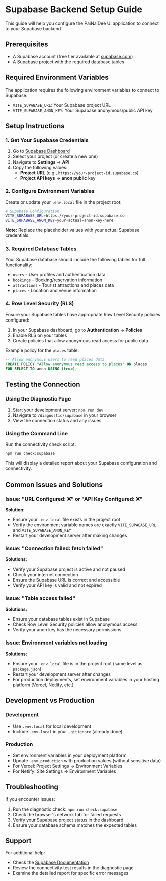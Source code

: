 # Supabase Backend Setup Guide

This guide will help you configure the PaiNaiDee UI application to connect to your Supabase backend.

## Prerequisites

- A Supabase account (free tier available at [supabase.com](https://supabase.com))
- A Supabase project with the required database tables

## Required Environment Variables

The application requires the following environment variables to connect to Supabase:

- `VITE_SUPABASE_URL`: Your Supabase project URL
- `VITE_SUPABASE_ANON_KEY`: Your Supabase anonymous/public API key

## Setup Instructions

### 1. Get Your Supabase Credentials

1. Go to [Supabase Dashboard](https://supabase.com/dashboard)
2. Select your project (or create a new one)
3. Navigate to **Settings** → **API**
4. Copy the following values:
   - **Project URL** (e.g., `https://your-project-id.supabase.co`)
   - **Project API keys** → **anon public** key

### 2. Configure Environment Variables

Create or update your `.env.local` file in the project root:

```bash
# Supabase Configuration
VITE_SUPABASE_URL=https://your-project-id.supabase.co
VITE_SUPABASE_ANON_KEY=your-actual-anon-key-here
```

**Note:** Replace the placeholder values with your actual Supabase credentials.

### 3. Required Database Tables

Your Supabase database should include the following tables for full functionality:

- `users` - User profiles and authentication data
- `bookings` - Booking/reservation information
- `attractions` - Tourist attractions and places data
- `places` - Location and venue information

### 4. Row Level Security (RLS)

Ensure your Supabase tables have appropriate Row Level Security policies configured:

1. In your Supabase dashboard, go to **Authentication** → **Policies**
2. Enable RLS on your tables
3. Create policies that allow anonymous read access for public data

Example policy for the `places` table:
```sql
-- Allow anonymous users to read places data
CREATE POLICY "Allow anonymous read access to places" ON places
FOR SELECT TO anon USING (true);
```

## Testing the Connection

### Using the Diagnostic Page

1. Start your development server: `npm run dev`
2. Navigate to `/diagnostic/supabase` in your browser
3. View the connection status and any issues

### Using the Command Line

Run the connectivity check script:

```bash
npm run check:supabase
```

This will display a detailed report about your Supabase configuration and connectivity.

## Common Issues and Solutions

### Issue: "URL Configured: ❌" or "API Key Configured: ❌"

**Solution:** 
- Ensure your `.env.local` file exists in the project root
- Verify the environment variable names are exactly `VITE_SUPABASE_URL` and `VITE_SUPABASE_ANON_KEY`
- Restart your development server after making changes

### Issue: "Connection failed: fetch failed"

**Solutions:**
- Verify your Supabase project is active and not paused
- Check your internet connection
- Ensure the Supabase URL is correct and accessible
- Verify your API key is valid and not expired

### Issue: "Table access failed"

**Solutions:**
- Ensure your database tables exist in Supabase
- Check Row Level Security policies allow anonymous access
- Verify your anon key has the necessary permissions

### Issue: Environment variables not loading

**Solutions:**
- Ensure your `.env.local` file is in the project root (same level as `package.json`)
- Restart your development server after changes
- For production deployments, set environment variables in your hosting platform (Vercel, Netlify, etc.)

## Development vs Production

### Development
- Use `.env.local` for local development
- Include `.env.local` in your `.gitignore` (already done)

### Production
- Set environment variables in your deployment platform
- Update `.env.production` with production values (without sensitive data)
- For Vercel: Project Settings → Environment Variables
- For Netlify: Site Settings → Environment Variables

## Troubleshooting

If you encounter issues:

1. Run the diagnostic check: `npm run check:supabase`
2. Check the browser's network tab for failed requests
3. Verify your Supabase project status in the dashboard
4. Ensure your database schema matches the expected tables

## Support

For additional help:
- Check the [Supabase Documentation](https://supabase.com/docs)
- Review the connectivity test results in the diagnostic page
- Examine the detailed report for specific error messages
